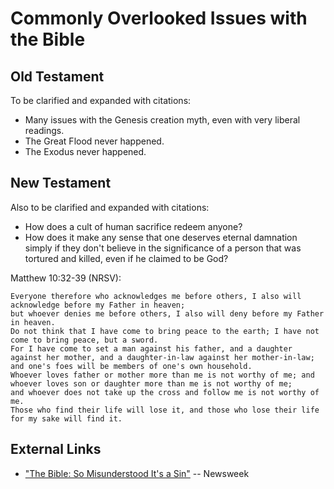 Commonly Overlooked Issues with the Bible
================================================================================


Old Testament
--------------------------------------------------------------------------------

To be clarified and expanded with citations:

-   Many issues with the Genesis creation myth, even with very liberal readings.
-   The Great Flood never happened.
-   The Exodus never happened.  


New Testament
--------------------------------------------------------------------------------

Also to be clarified and expanded with citations:

-   How does a cult of human sacrifice redeem anyone?
-   How does it make any sense that one deserves eternal damnation simply if they
    don't believe in the significance of a person that was tortured and killed,
    even if he claimed to be God?

Matthew 10:32-39 (NRSV):

    Everyone therefore who acknowledges me before others, I also will acknowledge before my Father in heaven;
    but whoever denies me before others, I also will deny before my Father in heaven.
    Do not think that I have come to bring peace to the earth; I have not come to bring peace, but a sword.
    For I have come to set a man against his father, and a daughter against her mother, and a daughter-in-law against her mother-in-law;
    and one's foes will be members of one's own household.
    Whoever loves father or mother more than me is not worthy of me; and whoever loves son or daughter more than me is not worthy of me;
    and whoever does not take up the cross and follow me is not worthy of me.
    Those who find their life will lose it, and those who lose their life for my sake will find it.


External Links
--------------------------------------------------------------------------------

-   ["The Bible: So Misunderstood It's a Sin"](http://www.newsweek.com/2015/01/02/thats-not-what-bible-says-294018.html) -- Newsweek


